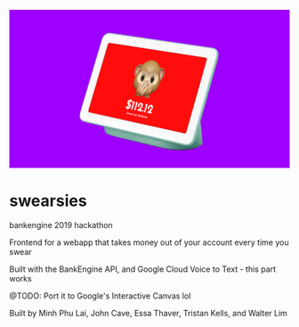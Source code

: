 

![Swearsies](https://github.com/waltzaround/swearsies/blob/master/header.png?raw=true "Swearsies")


# swearsies
bankengine 2019 hackathon

Frontend for a webapp that takes money out of your account every time you swear

Built with the BankEngine API, and Google Cloud Voice to Text - this part works

@TODO: Port it to Google's Interactive Canvas lol

Built by Minh Phu Lai, John Cave, Essa Thaver, Tristan Kells, and Walter Lim
